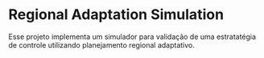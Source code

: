 # Regional Adaptation Simulation

Esse projeto implementa um simulador para validação de uma estratatégia de controle utilizando planejamento regional adaptativo.


